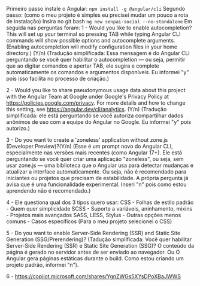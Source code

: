Primeiro passo instale o Angular: `npm install -g @angular/cli`
Segundo passo: (como o meu projeto é simples eu precisei mudar um pouco a rota de instalação)
Insira no git bash `ng new senpai-social --no-standalone`
Em seguida nas perguntas foram: 
1 - Would you like to enable autocompletion? This will set up your terminal so pressing TAB while typing Angular CLI commands will show possible options and autocomplete arguments. (Enabling autocompletion will modify configuration files in your home directory.) (Y/n)
(Tradução simplificada: Essa mensagem é do Angular CLI perguntando se você quer habilitar o autocompletion — ou seja, permitir que ao digitar comandos e apertar TAB, ele sugira e complete automaticamente os comandos e argumentos disponíveis. Eu informei "y" pois isso facilita no processo de criação.)

2 - Would you like to share pseudonymous usage data about this project with the Angular Team at Google under Google's Privacy Policy at https://policies.google.com/privacy. For more details and how to change this setting, see https://angular.dev/cli/analytics. (Y/n)
(Tradução simplificada: ele está perguntando se você autoriza compartilhar dados anônimos de uso com a equipe do Angular no Google. Eu informei "y" pois autorizo.)

3 - Do you want to create a 'zoneless' application without zone.js (Developer Preview)?(Y/n)
(Esse é um prompt novo do Angular CLI, especialmente nas versões mais recentes (como Angular 17+). Ele está perguntando se você quer criar uma aplicação "zoneless", ou seja, sem usar zone.js — uma biblioteca que o Angular usa para detectar mudanças e atualizar a interface automaticamente. Ou seja, não é recomendado para iniciantes ou projetos que precisam de estabilidade. A própria pergunta já avisa que é uma funcionalidade experimental. Inseri "n" pois como estou aprendendo não é recomendado.)

4 - Ele questiona qual dos 3 tipos quero usar:
CSS - Folhas de estilo padrão - Quem quer simplicidade
SCSS - Suporte a variáveis, aninhamento, mixins - Projetos mais avançados
SASS, LESS, Stylus - Outras opções menos comuns - Casos específicos
(Para o meu projeto selecionei o CSS)

5 - Do you want to enable Server-Side Rendering (SSR) and Static Site Generation (SSG/Prerendering)?
(Tadução simplificada: Você quer habilitar Server-Side Rendering (SSR) e Static Site Generation (SSG)? O conteúdo da página é gerado no servidor antes de ser enviado ao navegador. Ou O Angular gera páginas estáticas durante o build. Como estou criando um projeto padrão, informei "n").

6 - https://copilot.microsoft.com/shares/YgnZWGs5XYsDPoXBaJWWS
